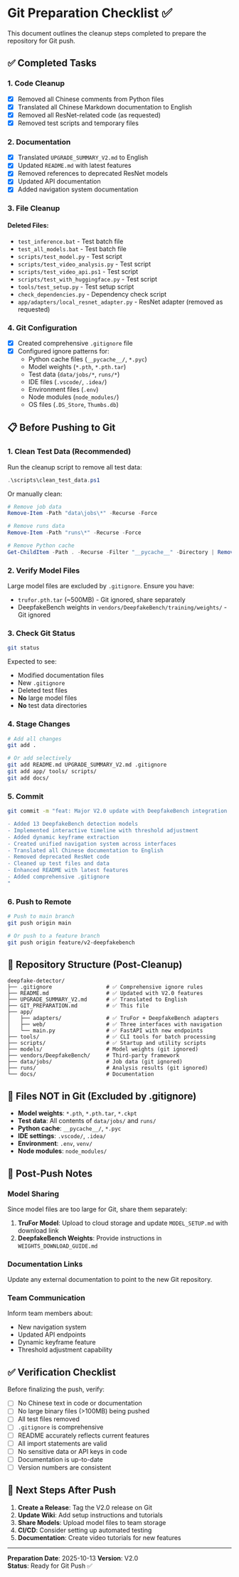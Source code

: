 # Git Preparation Checklist ✅

This document outlines the cleanup steps completed to prepare the repository for Git push.

## ✅ Completed Tasks

### 1. Code Cleanup
- [x] Removed all Chinese comments from Python files
- [x] Translated all Chinese Markdown documentation to English
- [x] Removed all ResNet-related code (as requested)
- [x] Removed test scripts and temporary files

### 2. Documentation
- [x] Translated `UPGRADE_SUMMARY_V2.md` to English
- [x] Updated `README.md` with latest features
- [x] Removed references to deprecated ResNet models
- [x] Updated API documentation
- [x] Added navigation system documentation

### 3. File Cleanup

#### Deleted Files:
- `test_inference.bat` - Test batch file
- `test_all_models.bat` - Test batch file  
- `scripts/test_model.py` - Test script
- `scripts/test_video_analysis.py` - Test script
- `scripts/test_video_api.ps1` - Test script
- `scripts/test_with_huggingface.py` - Test script
- `tools/test_setup.py` - Test setup script
- `check_dependencies.py` - Dependency check script
- `app/adapters/local_resnet_adapter.py` - ResNet adapter (removed as requested)

### 4. Git Configuration
- [x] Created comprehensive `.gitignore` file
- [x] Configured ignore patterns for:
  - Python cache files (`__pycache__/`, `*.pyc`)
  - Model weights (`*.pth`, `*.pth.tar`)
  - Test data (`data/jobs/*`, `runs/*`)
  - IDE files (`.vscode/`, `.idea/`)
  - Environment files (`.env`)
  - Node modules (`node_modules/`)
  - OS files (`.DS_Store`, `Thumbs.db`)

## 📋 Before Pushing to Git

### 1. Clean Test Data (Recommended)
Run the cleanup script to remove all test data:
```powershell
.\scripts\clean_test_data.ps1
```

Or manually clean:
```powershell
# Remove job data
Remove-Item -Path "data\jobs\*" -Recurse -Force

# Remove runs data
Remove-Item -Path "runs\*" -Recurse -Force

# Remove Python cache
Get-ChildItem -Path . -Recurse -Filter "__pycache__" -Directory | Remove-Item -Recurse -Force
```

### 2. Verify Model Files
Large model files are excluded by `.gitignore`. Ensure you have:
- `trufor.pth.tar` (~500MB) - Git ignored, share separately
- DeepfakeBench weights in `vendors/DeepfakeBench/training/weights/` - Git ignored

### 3. Check Git Status
```bash
git status
```

Expected to see:
- Modified documentation files
- New `.gitignore`
- Deleted test files
- **No** large model files
- **No** test data directories

### 4. Stage Changes
```bash
# Add all changes
git add .

# Or add selectively
git add README.md UPGRADE_SUMMARY_V2.md .gitignore
git add app/ tools/ scripts/
git add docs/
```

### 5. Commit
```bash
git commit -m "feat: Major V2.0 update with DeepfakeBench integration

- Added 13 DeepfakeBench detection models
- Implemented interactive timeline with threshold adjustment
- Added dynamic keyframe extraction
- Created unified navigation system across interfaces
- Translated all Chinese documentation to English
- Removed deprecated ResNet code
- Cleaned up test files and data
- Enhanced README with latest features
- Added comprehensive .gitignore
"
```

### 6. Push to Remote
```bash
# Push to main branch
git push origin main

# Or push to a feature branch
git push origin feature/v2-deepfakebench
```

## 📁 Repository Structure (Post-Cleanup)

```
deepfake-detector/
├── .gitignore                 # ✅ Comprehensive ignore rules
├── README.md                  # ✅ Updated with V2.0 features
├── UPGRADE_SUMMARY_V2.md      # ✅ Translated to English
├── GIT_PREPARATION.md         # ✅ This file
├── app/
│   ├── adapters/              # ✅ TruFor + DeepfakeBench adapters
│   ├── web/                   # ✅ Three interfaces with navigation
│   └── main.py                # ✅ FastAPI with new endpoints
├── tools/                     # ✅ CLI tools for batch processing
├── scripts/                   # ✅ Startup and utility scripts
├── models/                    # Model weights (git ignored)
├── vendors/DeepfakeBench/     # Third-party framework
├── data/jobs/                 # Job data (git ignored)
├── runs/                      # Analysis results (git ignored)
└── docs/                      # Documentation
```

## 🚫 Files NOT in Git (Excluded by .gitignore)

- **Model weights**: `*.pth`, `*.pth.tar`, `*.ckpt`
- **Test data**: All contents of `data/jobs/` and `runs/`
- **Python cache**: `__pycache__/`, `*.pyc`
- **IDE settings**: `.vscode/`, `.idea/`
- **Environment**: `.env`, `venv/`
- **Node modules**: `node_modules/`

## 📝 Post-Push Notes

### Model Sharing
Since model files are too large for Git, share them separately:
1. **TruFor Model**: Upload to cloud storage and update `MODEL_SETUP.md` with download link
2. **DeepfakeBench Weights**: Provide instructions in `WEIGHTS_DOWNLOAD_GUIDE.md`

### Documentation Links
Update any external documentation to point to the new Git repository.

### Team Communication
Inform team members about:
- New navigation system
- Updated API endpoints
- Dynamic keyframe feature
- Threshold adjustment capability

## ✅ Verification Checklist

Before finalizing the push, verify:

- [ ] No Chinese text in code or documentation
- [ ] No large binary files (>100MB) being pushed
- [ ] All test files removed
- [ ] `.gitignore` is comprehensive
- [ ] README accurately reflects current features
- [ ] All import statements are valid
- [ ] No sensitive data or API keys in code
- [ ] Documentation is up-to-date
- [ ] Version numbers are consistent

## 🎯 Next Steps After Push

1. **Create a Release**: Tag the V2.0 release on Git
2. **Update Wiki**: Add setup instructions and tutorials
3. **Share Models**: Upload model files to team storage
4. **CI/CD**: Consider setting up automated testing
5. **Documentation**: Create video tutorials for new features

---

**Preparation Date**: 2025-10-13
**Version**: V2.0  
**Status**: Ready for Git Push ✅

